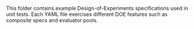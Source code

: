 This folder contains example Design-of-Experiments specifications used in unit
tests. Each YAML file exercises different DOE features such as composite specs
and evaluator pools.
